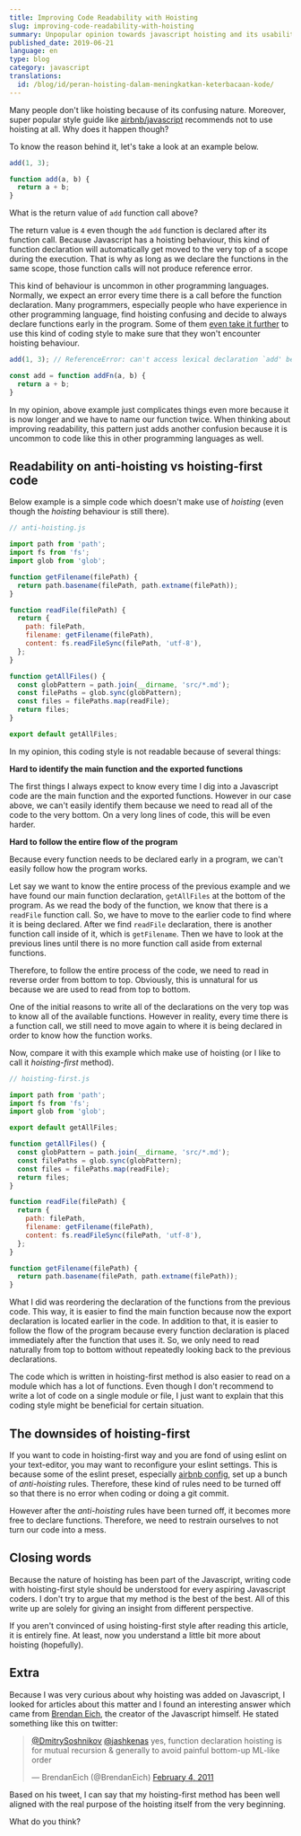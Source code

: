 ```yaml
---
title: Improving Code Readability with Hoisting
slug: improving-code-readability-with-hoisting
summary: Unpopular opinion towards javascript hoisting and its usability
published_date: 2019-06-21
language: en
type: blog
category: javascript
translations:
  id: /blog/id/peran-hoisting-dalam-meningkatkan-keterbacaan-kode/
---
```


Many people don't like hoisting because of its confusing nature. Moreover, super popular style guide like [airbnb/javascript](https://github.com/airbnb/javascript#functions) recommends not to use hoisting at all. Why does it happen though?

To know the reason behind it, let's take a look at an example below.

``` js
add(1, 3);

function add(a, b) {
  return a + b;
}
```

What is the return value of `add` function call above?

The return value is `4` even though the `add` function is declared after its function call. Because Javascript has a hoisting behaviour, this kind of function declaration will automatically get moved to the very top of a scope during the execution. That is why as long as we declare the functions in the same scope, those function calls will not produce reference error.

This kind of behaviour is uncommon in other programming languages. Normally, we expect an error every time there is a call before the function declaration. Many programmers, especially people who have experience in other programming language, find hoisting confusing and decide to always declare functions early in the program. Some of them [even take it further](https://github.com/airbnb/javascript#functions--declarations) to use this kind of coding style to make sure that they won't encounter hoisting behaviour.

``` js
add(1, 3); // ReferenceError: can't access lexical declaration `add' before initialization

const add = function addFn(a, b) {
  return a + b;
}
```

In my opinion, above example just complicates things even more because it is now longer and we have to name our function twice. When thinking about improving readability, this pattern just adds another confusion because it is uncommon to code like this in other programming languages as well.

## Readability on anti-hoisting vs hoisting-first code

Below example is a simple code which doesn't make use of *hoisting* (even though the *hoisting* behaviour is still there).

``` js
// anti-hoisting.js

import path from 'path';
import fs from 'fs';
import glob from 'glob';

function getFilename(filePath) {
  return path.basename(filePath, path.extname(filePath));
}

function readFile(filePath) {
  return {
    path: filePath,
    filename: getFilename(filePath),
    content: fs.readFileSync(filePath, 'utf-8'),
  };
}

function getAllFiles() {
  const globPattern = path.join(__dirname, 'src/*.md');
  const filePaths = glob.sync(globPattern);
  const files = filePaths.map(readFile);
  return files;
}

export default getAllFiles;
```

In my opinion, this coding style is not readable because of several things:

**Hard to identify the main function and the exported functions**

The first things I always expect to know every time I dig into a Javascript code are the main function and the exported functions. However in our case above, we can't easily identify them because we need to read all of the code to the very bottom. On a very long lines of code, this will be even harder.

**Hard to follow the entire flow of the program**

Because every function needs to be declared early in a program, we can't easily follow how the program works.

Let say we want to know the entire process of the previous example and we have found our main function declaration, `getAllFiles` at the bottom of the program. As we read the body of the function, we know that there is a `readFile` function call. So, we have to move to the earlier code to find where it is being declared. After we find `readFile` declaration, there is another function call inside of it, which is `getFilename`. Then we have to look at the previous lines until there is no more function call aside from external functions.

Therefore, to follow the entire process of the code, we need to read in reverse order from bottom to top. Obviously, this is unnatural for us because we are used to read from top to bottom.

One of the initial reasons to write all of the declarations on the very top was to know all of the available functions. However in reality, every time there is a function call, we still need to move again to where it is being declared in order to know how the function works.

Now, compare it with this example which make use of hoisting (or I like to call it *hoisting-first* method).

``` js
// hoisting-first.js

import path from 'path';
import fs from 'fs';
import glob from 'glob';

export default getAllFiles;

function getAllFiles() {
  const globPattern = path.join(__dirname, 'src/*.md');
  const filePaths = glob.sync(globPattern);
  const files = filePaths.map(readFile);
  return files;
}

function readFile(filePath) {
  return {
    path: filePath,
    filename: getFilename(filePath),
    content: fs.readFileSync(filePath, 'utf-8'),
  };
}

function getFilename(filePath) {
  return path.basename(filePath, path.extname(filePath));
}
```

What I did was reordering the declaration of the functions from the previous code. This way, it is easier to find the main function because now the export declaration is located earlier in the code. In addition to that, it is easier to follow the flow of the program because every function declaration is placed immediately after the function that uses it. So, we only need to read naturally from top to bottom without repeatedly looking back to the previous declarations.

The code which is written in hoisting-first method is also easier to read on a module which has a lot of functions. Even though I don't recommend to write a lot of code on a single module or file, I just want to explain that this coding style might be beneficial for certain situation.

## The downsides of hoisting-first

If you want to code in hoisting-first way and you are fond of using eslint on your text-editor, you may want to reconfigure your eslint settings. This is because some of the eslint preset, especially [airbnb config](https://www.npmjs.com/package/eslint-config-airbnb), set up a bunch of *anti-hoisting* rules. Therefore, these kind of rules need to be turned off so that there is no error when coding or doing a git commit.

However after the *anti-hoisting* rules have been turned off, it becomes more free to declare functions. Therefore, we need to restrain ourselves to not turn our code into a mess.

## Closing words

Because the nature of hoisting has been part of the Javascript, writing code with hoisting-first style should be understood for every aspiring Javascript coders. I don't try to argue that my method is the best of the best. All of this write up are solely for giving an insight from different perspective.

If you aren't convinced of using hoisting-first style after reading this article, it is entirely fine. At least, now you understand a little bit more about hoisting (hopefully).

## Extra

Because I was very curious about why hoisting was added on Javascript, I looked for articles about this matter and I found an interesting answer which came from [Brendan Eich](https://en.wikipedia.org/wiki/Brendan_Eich), the creator of the Javascript himself. He stated something like this on twitter:

<blockquote class="twitter-tweet" data-conversation="none" data-lang="en"><p lang="en" dir="ltr"><a href="https://twitter.com/DmitrySoshnikov?ref_src=twsrc%5Etfw">@DmitrySoshnikov</a> <a href="https://twitter.com/jashkenas?ref_src=twsrc%5Etfw">@jashkenas</a> yes, function declaration hoisting is for mutual recursion &amp; generally to avoid painful bottom-up ML-like order</p>&mdash; BrendanEich (@BrendanEich) <a href="https://twitter.com/BrendanEich/status/33403701100154880?ref_src=twsrc%5Etfw">February 4, 2011</a></blockquote>

Based on his tweet, I can say that my hoisting-first method has been well aligned with the real purpose of the hoisting itself from the very beginning.

What do you think?

